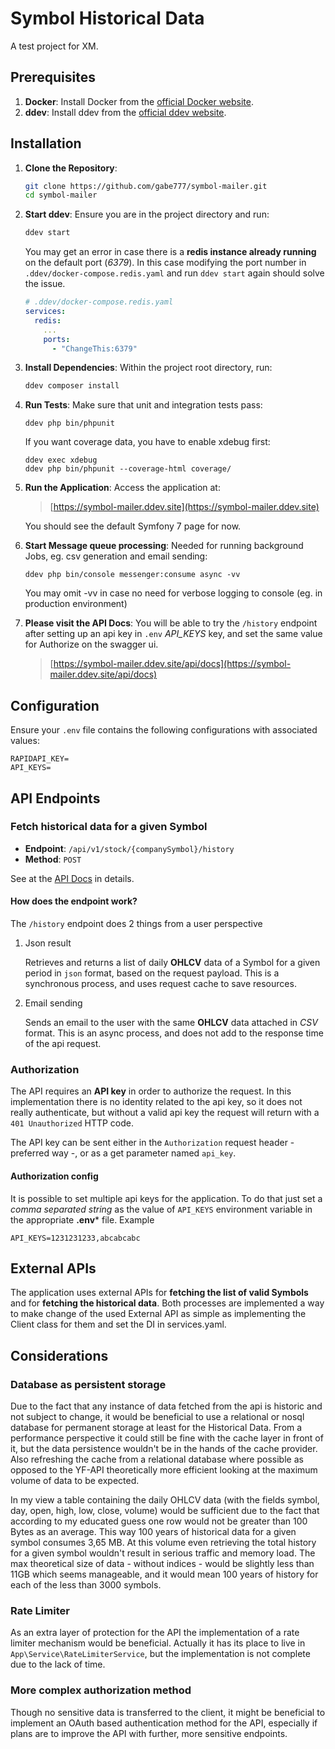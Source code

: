 # Symbol Historical Data

A test project for XM.

## Prerequisites

1. **Docker**: Install Docker from the [official Docker website](https://docs.docker.com/get-docker/).
2. **ddev**: Install ddev from the [official ddev website](https://ddev.readthedocs.io/en/stable/#installation).

## Installation

1. **Clone the Repository**:
   ```sh
   git clone https://github.com/gabe777/symbol-mailer.git
   cd symbol-mailer
   ```

2. **Start ddev**:
   Ensure you are in the project directory and run:
   ```sh
   ddev start
   ```
   You may get an error in case there is a **redis instance already running** on the default port (*6379*). In this case modifying the port number in ```.ddev/docker-compose.redis.yaml``` and run ```ddev start``` again should solve the issue. 
   ```yaml
   # .ddev/docker-compose.redis.yaml
   services:
     redis:
       ...
       ports:
         - "ChangeThis:6379"
   ```

3. **Install Dependencies**:
   Within the project root directory, run:
   ```sh
   ddev composer install
   ```

[//]: # ()
[//]: # (3. **Run Migrations**:)

[//]: # (   Within the project root directory, run:)

[//]: # (   ```sh)

[//]: # (   ddev php bin/console doctrine:migrations:migrate)

[//]: # (   ```)
   
4. **Run Tests**: Make sure that unit and integration tests pass:
   ```shell
   ddev php bin/phpunit
   ```
   If you want coverage data, you have to enable xdebug first:
   ```shell
   ddev exec xdebug
   ddev php bin/phpunit --coverage-html coverage/
   ```

5. **Run the Application**:
   Access the application at:
   
   > [https://symbol-mailer.ddev.site](https://symbol-mailer.ddev.site)

   You should see the default Symfony 7 page for now.

   
6. **Start Message queue processing**:
Needed for running background Jobs, eg. csv generation and email sending:
   ```shell
   ddev php bin/console messenger:consume async -vv
   ```
   You may omit -vv in case no need for verbose logging to console (eg. in production environment)


7. **Please visit the API Docs**:
   You will be able to try the ```/history``` endpoint after setting up an api key in ```.env``` *API_KEYS* key, and set the same value for Authorize on the swagger ui. 

   > [https://symbol-mailer.ddev.site/api/docs](https://symbol-mailer.ddev.site/api/docs)



   

## Configuration

Ensure your `.env` file contains the following configurations with associated values:
```
RAPIDAPI_KEY=
API_KEYS=
```

## API Endpoints

### Fetch historical data for a given Symbol

- **Endpoint**: `/api/v1/stock/{companySymbol}/history`
- **Method**: `POST`

See at the [API Docs](https://symbol-mailer.ddev.site/api/docs) in details.

#### How does the endpoint work?

The `/history` endpoint does 2 things from a user perspective

1. Json result 

   Retrieves and returns a list of daily **OHLCV** data of a Symbol for a given period in `json` format, based on the request payload. This is a synchronous process, and uses request cache to save resources.

2. Email sending
 
   Sends an email to the user with the same **OHLCV** data attached in *CSV* format. This is an async process, and does not add to the response time of the api request.
   
### Authorization

The API requires an **API key** in order to authorize the request. In this implementation there is no identity related to the api key, so it does not really authenticate, but without a valid api key the request will return with a `401 Unauthorized` HTTP code. 

The API key can be sent either in the `Authorization` request header - preferred way -, or as a get parameter named `api_key`. 

#### Authorization config

It is possible to set multiple api keys for the application. To do that just set a _comma separated string_ as the value of `API_KEYS` environment variable in the appropriate **.env*** file.
Example
```shell
API_KEYS=1231231233,abcabcabc
```

## External APIs

The application uses external APIs for **fetching the list of valid Symbols** and for **fetching the historical data**.
Both processes are implemented a way to make change of the used External API as simple as implementing the Client class for them and set the DI in services.yaml.


## Considerations

### Database as persistent storage

Due to the fact that any instance of data fetched from the api is historic and not subject to change, it would be beneficial to use a relational or nosql database for permanent storage at least for the Historical Data.
From a performance perspective it could still be fine with the cache layer in front of it, but the data persistence wouldn't be in the hands of the cache provider. Also refreshing the cache from a relational database where possible as opposed to the YF-API theoretically more efficient looking at the maximum volume of data to be expected.

In my view a table containing the daily OHLCV data (with the fields symbol, day, open, high, low, close, volume) would be sufficient due to the fact that according to my educated guess one row would not be greater than 100 Bytes as an average. This way 100 years of historical data for a given symbol consumes 3,65 MB. At this volume even retrieving the total history for a given symbol wouldn't result in serious traffic and memory load. 
The max theoretical size of data - without indices - would be slightly less than 11GB which seems manageable, and it would mean 100 years of history for each of the less than 3000 symbols. 

### Rate Limiter

As an extra layer of protection for the API the implementation of a rate limiter mechanism would be beneficial. Actually it has its place to live in `App\Service\RateLimiterService`, but the implementation is not complete due to the lack of time.  

### More complex authorization method
Though no sensitive data is transferred to the client, it might be beneficial to implement an OAuth based authentication method for the API, especially if plans are to improve the API with further, more sensitive endpoints. 
